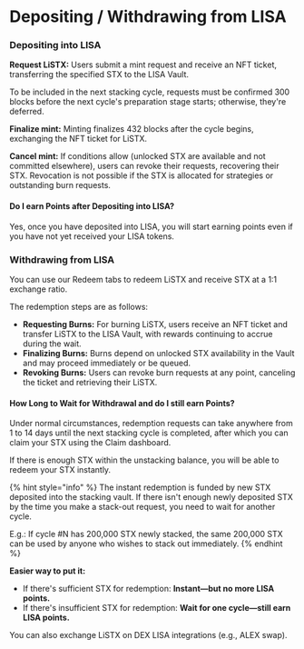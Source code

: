 # Depositing / Withdrawing from LISA

### Depositing into LISA

**Request LiSTX:** Users submit a mint request and receive an NFT ticket, transferring the specified STX to the LISA Vault.&#x20;

To be included in the next stacking cycle, requests must be confirmed 300 blocks before the next cycle's preparation stage starts; otherwise, they're deferred.

**Finalize mint:** Minting finalizes 432 blocks after the cycle begins, exchanging the NFT ticket for LiSTX.

**Cancel mint:** If conditions allow (unlocked STX are available and not committed elsewhere), users can revoke their requests, recovering their STX. Revocation is not possible if the STX is allocated for strategies or outstanding burn requests.

#### Do I earn Points after Depositing into LISA?

Yes, once you have deposited into LISA, you will start earning points even if you have not yet received your LISA tokens.

### Withdrawing from LISA

You can use our Redeem tabs to redeem LiSTX and receive STX at a 1:1 exchange ratio.

The redemption steps are as follows:

* **Requesting Burns:** For burning LiSTX, users receive an NFT ticket and transfer LiSTX to the LISA Vault, with rewards continuing to accrue during the wait.
* **Finalizing Burns:** Burns depend on unlocked STX availability in the Vault and may proceed immediately or be queued.
* **Revoking Burns:** Users can revoke burn requests at any point, canceling the ticket and retrieving their LiSTX.

#### **How Long to Wait for Withdrawal and do I still earn Points?**

Under normal circumstances, redemption requests can take anywhere from 1 to 14 days until the next stacking cycle is completed, after which you can claim your STX using the Claim dashboard.

If there is enough STX within the unstacking balance, you will be able to redeem your STX instantly.

{% hint style="info" %}
The instant redemption is funded by new STX deposited into the stacking vault. If there isn't enough newly deposited STX by the time you make a stack-out request, you need to wait for another cycle. 

E.g.: If cycle #N has 200,000 STX newly stacked, the same 200,000 STX can be used by anyone who wishes to stack out immediately.
{% endhint %}

**Easier way to put it:**

* If there's sufficient STX for redemption: **Instant—but no more LISA points.**
* If there's insufficient STX for redemption: **Wait for one cycle—still earn LISA points.**

You can also exchange LiSTX on DEX LISA integrations (e.g., ALEX swap).
